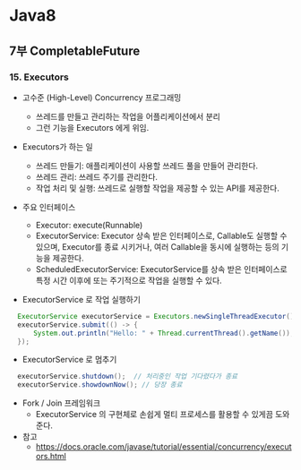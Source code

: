 # Java8
## 7부 CompletableFuture
### 15. Executors

  - 고수준 (High-Level) Concurrency 프로그래밍
    - 쓰레드를 만들고 관리하는 작업을 어플리케이션에서 분리
    - 그런 기능을 Executors 에게 위임.

  - Executors가 하는 일
    - 쓰레드 만들기: 애플리케이션이 사용할 쓰레드 풀을 만들어 관리한다.
    - 쓰레드 관리: 쓰레드 주기를 관리한다.
    - 작업 처리 및 실행: 쓰레드로 실행할 작업을 제공할 수 있는 API를 제공한다.
  - 주요 인터페이스
    - Executor: execute(Runnable)
    - ExecutorService: Executor 상속 받은 인터페이스로, Callable도 실행할 수 있으며, Executor를 종료 시키거나, 여러 Callable을 동시에 실행하는 등의 기능을 제공한다.
    - ScheduledExecutorService: ExecutorService를 상속 받은 인터페이스로 특정 시간 이후에 또는 주기적으로 작업을 실행할 수 있다.
    
  - ExecutorService 로 작업 실행하기
  ```java
    ExecutorService executorService = Executors.newSingleThreadExecutor();
    executorService.submit(() -> {
        System.out.println("Hello: " + Thread.currentThread().getName());
    });
  ```

  - ExecutorService 로 멈추기
  ```java
    executorService.shutdown();  // 처리중인 작업 기다렸다가 종료
    executorService.showdownNow(); // 당장 종료
  ```

  - Fork / Join 프레임워크
    - ExecutorService 의 구현체로 손쉽게 멀티 프로세스를 활용할 수 있게끔 도와준다.
  - 참고
    - https://docs.oracle.com/javase/tutorial/essential/concurrency/executors.html

